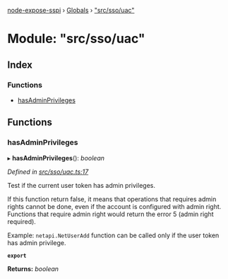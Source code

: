 [node-expose-sspi](../README.md) › [Globals](../globals.md) › ["src/sso/uac"](_src_sso_uac_.md)

# Module: "src/sso/uac"

## Index

### Functions

* [hasAdminPrivileges](_src_sso_uac_.md#hasadminprivileges)

## Functions

###  hasAdminPrivileges

▸ **hasAdminPrivileges**(): *boolean*

*Defined in [src/sso/uac.ts:17](https://github.com/jlguenego/node-expose-sspi/blob/3a7c182/src/sso/uac.ts#L17)*

Test if the current user token has admin privileges.

If this function return false, it means that operations that
requires admin rights cannot be done, even if the account is
configured with admin right. Functions that require admin right
would return the error 5 (admin right required).

Example: `netapi.NetUserAdd` function can be called only
if the user token has admin privilege.

**`export`** 

**Returns:** *boolean*

